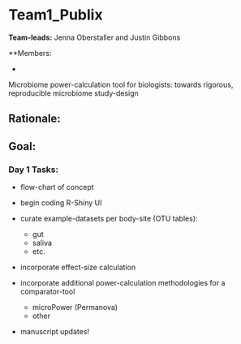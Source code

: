 # Team1_Publix
**Team-leads:** Jenna Oberstaller and Justin Gibbons

**Members:
 
 * 

Microbiome power-calculation tool for biologists: towards rigorous, reproducible microbiome study-design

## Rationale:

## Goal:

### Day 1 Tasks:

  * flow-chart of concept
  * begin coding R-Shiny UI
  * curate example-datasets per body-site (OTU tables):
    * gut
    * saliva
    * etc.
  * incorporate effect-size calculation
  * incorporate additional power-calculation methodologies for a comparator-tool
    * microPower (Permanova)
    * other
  
  * manuscript updates!
  
  
